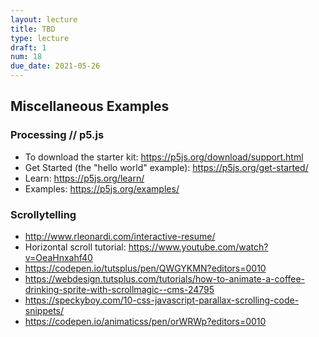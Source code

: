 ```yaml
---
layout: lecture
title: TBD
type: lecture
draft: 1
num: 18
due_date: 2021-05-26
---
```


## Miscellaneous Examples

### Processing // p5.js
* To download the starter kit: https://p5js.org/download/support.html
* Get Started (the "hello world" example): https://p5js.org/get-started/ 
* Learn: https://p5js.org/learn/
* Examples: https://p5js.org/examples/

### Scrollytelling
* http://www.rleonardi.com/interactive-resume/
* Horizontal scroll tutorial: https://www.youtube.com/watch?v=OeaHnxahf40
* https://codepen.io/tutsplus/pen/QWGYKMN?editors=0010
* https://webdesign.tutsplus.com/tutorials/how-to-animate-a-coffee-drinking-sprite-with-scrollmagic--cms-24795
* https://speckyboy.com/10-css-javascript-parallax-scrolling-code-snippets/
* https://codepen.io/animaticss/pen/orWRWp?editors=0010 